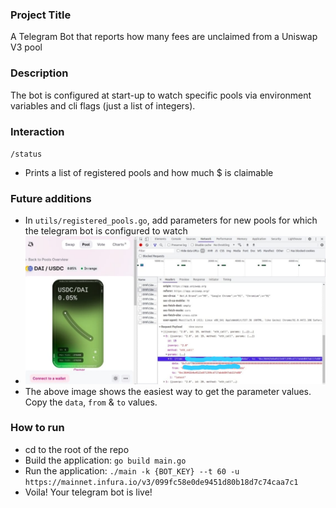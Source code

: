### Project Title
A Telegram Bot that reports how many fees are unclaimed from a Uniswap V3 pool

### Description
The bot is configured at start-up to watch specific pools via environment variables and cli flags (just a list of integers).

### Interaction
`/status`
- Prints a list of registered pools and how much $ is claimable

### Future additions
- In `utils/registered_pools.go`, add parameters for new pools for which the telegram bot is configured to watch
- <img src="usdc-dai-1.jpeg">
- The above image shows the easiest way to get the parameter values. Copy the `data`, `from` & `to` values.

### How to run
- cd to the root of the repo
- Build the application: `go build main.go`
- Run the application: `./main -k {BOT_KEY} --t 60 -u https://mainnet.infura.io/v3/099fc58e0de9451d80b18d7c74caa7c1`
- Voila! Your telegram bot is live!
